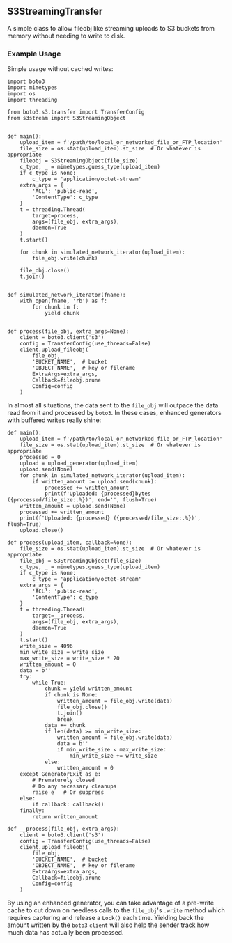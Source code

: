 ## S3StreamingTransfer
A simple class to allow fileobj like streaming uploads to S3 buckets from memory without needing to write to disk.

### Example Usage

Simple usage without cached writes:

```python3
import boto3
import mimetypes
import os
import threading

from boto3.s3.transfer import TransferConfig
from s3stream import S3StreamingObject


def main():
    upload_item = f'/path/to/local_or_networked_file_or_FTP_location'
    file_size = os.stat(upload_item).st_size  # Or whatever is appropriate
    fileobj = S3StreamingObject(file_size)
    c_type, _ = mimetypes.guess_type(upload_item)
    if c_type is None:
        c_type = 'application/octet-stream'
    extra_args = {
        'ACL': 'public-read',
        'ContentType': c_type
    }
    t = threading.Thread(
        target=process,
        args=(file_obj, extra_args),
        daemon=True
    )
    t.start()
   
    for chunk in simulated_network_iterator(upload_item):
        file_obj.write(chunk)
    
    file_obj.close()
    t.join()
   
   
def simulated_network_iterator(fname):
    with open(fname, 'rb') as f:
        for chunk in f:
            yield chunk
   
   
def process(file_obj, extra_args=None):
    client = boto3.client('s3')
    config = TransferConfig(use_threads=False)
    client.upload_fileobj(
        file_obj,
        'BUCKET_NAME',  # bucket
        'OBJECT_NAME',  # key or filename
        ExtraArgs=extra_args,
        Callback=fileobj.prune
        Config=config
    )
```

In almost all situations, the data sent to the `file_obj` will outpace the data read from it and processed by `boto3`. In these cases, enhanced generators with buffered writes really shine:

```python3
def main():
    upload_item = f'/path/to/local_or_networked_file_or_FTP_location'
    file_size = os.stat(upload_item).st_size  # Or whatever is appropriate
    processed = 0
    upload = upload_generator(upload_item)
    upload.send(None)
    for chunk in simulated_network_iterator(upload_item):
        if written_amount := upload.send(chunk):
            processed += written_amount
            print(f'Uploaded: {processed}bytes ({processed/file_size:.%})', end='', flush=True)
    written_amount = upload.send(None)
    processed += written_amount
    print(f'Uploaded: {processed} ({processed/file_size:.%})', flush=True)
    upload.close()
  
def process(upload_item, callback=None):
    file_size = os.stat(upload_item).st_size  # Or whatever is appropriate
    file_obj = S3StreamingObject(file_size)
    c_type, _ = mimetypes.guess_type(upload_item)
    if c_type is None:
        c_type = 'application/octet-stream'
    extra_args = {
        'ACL': 'public-read',
        'ContentType': c_type
    }
    t = threading.Thread(
        target=__process,
        args=(file_obj, extra_args),
        daemon=True
    )
    t.start()
    write_size = 4096
    min_write_size = write_size
    max_write_size = write_size * 20
    written_amount = 0
    data = b''
    try:
        while True:
            chunk = yield written_amount
            if chunk is None:
                written_amount = file_obj.write(data)
                file_obj.close()
                t.join()
                break
            data += chunk
            if len(data) >= min_write_size:
                written_amount = file_obj.write(data)
                data = b''
                if min_write_size < max_write_size:
                    min_write_size += write_size
            else:
                written_amount = 0
    except GeneratorExit as e:
        # Prematurely closed
        # Do any necessary cleanups
        raise e   # Or suppress
    else:
        if callback: callback()
    finally:
        return written_amount
      
def __process(file_obj, extra_args):
    client = boto3.client('s3')
    config = TransferConfig(use_threads=False)
    client.upload_fileobj(
        file_obj,
        'BUCKET_NAME',  # bucket
        'OBJECT_NAME',  # key or filename
        ExtraArgs=extra_args,
        Callback=fileobj.prune
        Config=config
    )
```
By using an enhanced generator, you can take advantage of a pre-write cache to cut down on needless calls to the `file_obj`'s `.write` method which requires capturing and release a `Lock()` each time. Yielding back the amount written by the `boto3` `client` will also help the sender track how much data has actually been processed.
